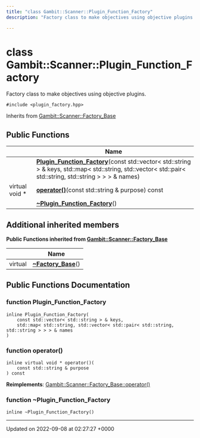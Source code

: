 ```yaml
---
title: "class Gambit::Scanner::Plugin_Function_Factory"
description: "Factory class to make objectives using objective plugins. "

---
```


# class Gambit::Scanner::Plugin_Function_Factory



Factory class to make objectives using objective plugins. 


`#include <plugin_factory.hpp>`

Inherits from [Gambit::Scanner::Factory_Base](/documentation/code/classes/classgambit_1_1scanner_1_1factory__base/)

## Public Functions

|                | Name           |
| -------------- | -------------- |
| | **[Plugin_Function_Factory](/documentation/code/classes/classgambit_1_1scanner_1_1plugin__function__factory/#function-plugin-function-factory)**(const std::vector< std::string > & keys, std::map< std::string, std::vector< std::pair< std::string, std::string > > > & names) |
| virtual void * | **[operator()](/documentation/code/classes/classgambit_1_1scanner_1_1plugin__function__factory/#function-operator)**(const std::string & purpose) const |
| | **[~Plugin_Function_Factory](/documentation/code/classes/classgambit_1_1scanner_1_1plugin__function__factory/#function-plugin-function-factory)**() |

## Additional inherited members

**Public Functions inherited from [Gambit::Scanner::Factory_Base](/documentation/code/classes/classgambit_1_1scanner_1_1factory__base/)**

|                | Name           |
| -------------- | -------------- |
| virtual | **[~Factory_Base](/documentation/code/classes/classgambit_1_1scanner_1_1factory__base/#function-factory-base)**() |


## Public Functions Documentation

### function Plugin_Function_Factory

```
inline Plugin_Function_Factory(
    const std::vector< std::string > & keys,
    std::map< std::string, std::vector< std::pair< std::string, std::string > > > & names
)
```


### function operator()

```
inline virtual void * operator()(
    const std::string & purpose
) const
```


**Reimplements**: [Gambit::Scanner::Factory_Base::operator()](/documentation/code/classes/classgambit_1_1scanner_1_1factory__base/#function-operator)


### function ~Plugin_Function_Factory

```
inline ~Plugin_Function_Factory()
```


-------------------------------

Updated on 2022-09-08 at 02:27:27 +0000